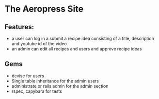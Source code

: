 # The Aeropress Site

## Features:

- a user can log in a submit a recipe idea consisting of a title, description and youtube id of the video
- an admin can edit all recipes and users and approve recipe ideas


## Gems

- devise for users
- Single table inheritance for the admin users
- administrate or rails admin for the admin section
- rspec, capybara for tests
